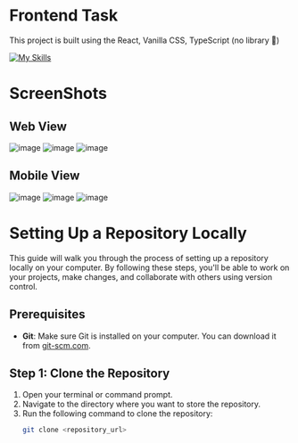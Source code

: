 # Frontend Task

This project is built using the React, Vanilla CSS, TypeScript (no library 🥳)

[![My Skills](https://skillicons.dev/icons?i=react,css,ts)](https://skillicons.dev)

# ScreenShots
## Web View
![image](https://github.com/RohithChittibommala/Frontend-Task/assets/62145732/c32a6d78-ad62-44b5-ba89-4517cd659288)
![image](https://github.com/RohithChittibommala/Frontend-Task/assets/62145732/5ef48053-98e1-4b41-92b2-e5d85b749300)
![image](https://github.com/RohithChittibommala/Frontend-Task/assets/62145732/1ce3639d-35ac-4c99-a121-0ac745604337)

## Mobile View
![image](https://github.com/RohithChittibommala/Frontend-Task/assets/62145732/8a19a909-e8f1-4604-967d-2ce5f51cacf4)
![image](https://github.com/RohithChittibommala/Frontend-Task/assets/62145732/d78899ab-d32a-4211-aa35-ee8239562404)
![image](https://github.com/RohithChittibommala/Frontend-Task/assets/62145732/df75dac8-c909-4781-b7dc-ae2c29beaf59)







# Setting Up a Repository Locally

This guide will walk you through the process of setting up a repository locally on your computer. By following these steps, you'll be able to work on your projects, make changes, and collaborate with others using version control.

## Prerequisites

- **Git**: Make sure Git is installed on your computer. You can download it from [git-scm.com](https://git-scm.com/).

## Step 1: Clone the Repository

1. Open your terminal or command prompt.
2. Navigate to the directory where you want to store the repository.
3. Run the following command to clone the repository:
   ```bash
   git clone <repository_url>
